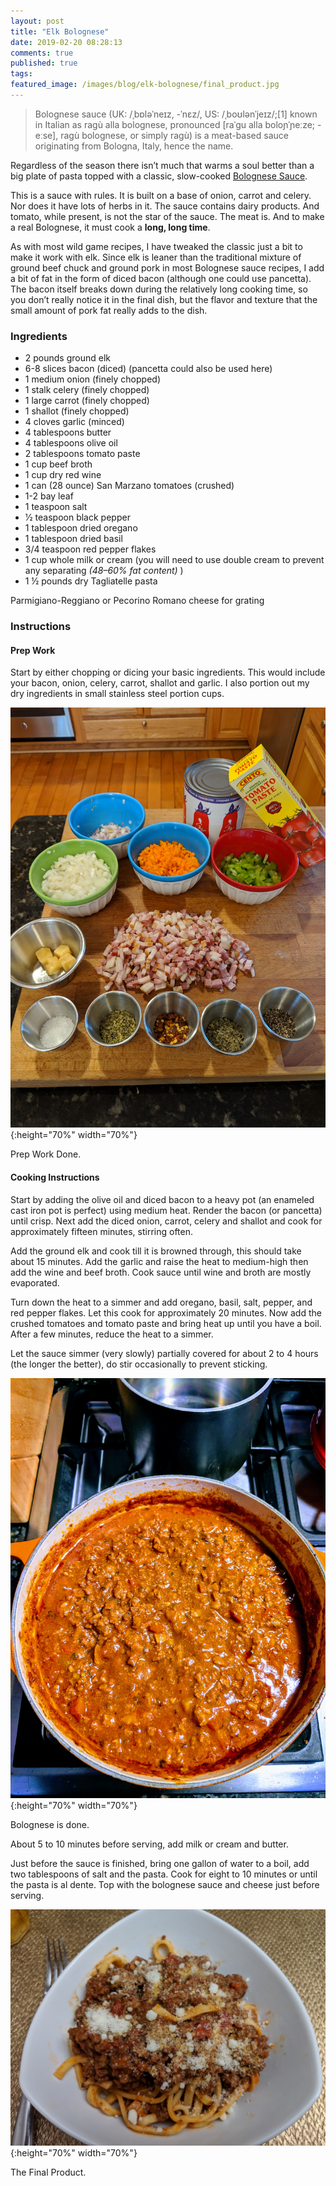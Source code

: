 ```yaml
---
layout: post
title: "Elk Bolognese"
date: 2019-02-20 08:28:13
comments: true
published: true
tags:
featured_image: /images/blog/elk-bolognese/final_product.jpg
---
```


> Bolognese sauce (UK: /ˌbɒləˈneɪz, -ˈnɛz/, US: /ˌboʊlənˈjeɪz/;[1] known in Italian as ragù alla bolognese, pronounced [raˈɡu alla boloɲˈɲeːze; -eːse], ragù bolognese, or simply ragù) is a meat-based sauce originating from Bologna, Italy, hence the name.

Regardless of the season there isn’t much that warms a soul better than a big plate of pasta topped with a classic, slow-cooked [Bolognese Sauce](https://en.wikipedia.org/wiki/Bolognese_sauce "Bolognese Sauce").

This is a sauce with rules. It is built on a base of onion, carrot and celery. Nor does it have lots of herbs in it. The sauce contains dairy products. And tomato, while present, is not the star of the sauce. The meat is. And to make a real Bolognese, it must cook a **long, long time**.

As with most wild game recipes, I have tweaked the classic just a bit to make it work with elk. Since elk is leaner than the traditional mixture of ground beef chuck and ground pork in most Bolognese sauce recipes, I add a bit of fat in the form of diced bacon (although one could use pancetta). The bacon itself breaks down during the relatively long cooking time, so you don’t really notice it in the final dish, but the flavor and texture that the small amount of pork fat really adds to the dish.

### Ingredients

* 2 pounds ground elk
* 6-8 slices bacon (diced) (pancetta could also be used here)
* 1 medium onion (finely chopped)
* 1 stalk celery (finely chopped)
* 1 large carrot (finely chopped)
* 1 shallot (finely chopped)
* 4 cloves garlic (minced)
* 4 tablespoons butter
* 4 tablespoons olive oil
* 2 tablespoons tomato paste
* 1 cup beef broth
* 1 cup dry red wine
* 1 can (28 ounce) San Marzano tomatoes (crushed)
* 1-2 bay leaf
* 1 teaspoon salt
* 1⁄2 teaspoon black pepper
* 1 tablespoon dried oregano
* 1 tablespoon dried basil
* 3/4 teaspoon red pepper flakes
* 1 cup whole milk or cream (you will need to use double cream to prevent any separating _(48–60% fat content)_ )
* 1 ½ pounds dry Tagliatelle pasta

Parmigiano-Reggiano or Pecorino Romano cheese for grating

### Instructions

#### Prep Work

Start by either chopping or dicing your basic ingredients. This would include your bacon, onion, celery, carrot, shallot and garlic. I also portion out my dry ingredients in small stainless steel portion cups.

![alt text](/images/blog/elk-bolognese/ingredients.jpg){:height="70%" width="70%"}

<div class="captions">
Prep Work Done.<br>
</div>

#### Cooking Instructions

Start by adding the olive oil and diced bacon to a heavy pot (an enameled cast iron pot is perfect) using medium heat. Render the bacon (or pancetta) until crisp. Next add the diced onion, carrot, celery and shallot and cook for approximately fifteen minutes, stirring often.

Add the ground elk and cook till it is browned through, this should take about 15 minutes. Add the garlic and raise the heat to medium-high then add the wine and beef broth. Cook sauce until wine and broth are mostly evaporated.

Turn down the heat to a simmer and add oregano, basil, salt, pepper, and red pepper flakes. Let this cook for approximately 20 minutes. Now add the crushed tomatoes and tomato paste and bring heat up until you have a boil. After a few minutes, reduce the heat to a simmer.

Let the sauce simmer (very slowly) partially covered for about 2 to 4 hours (the longer the better), do stir occasionally to prevent sticking.

![alt text](/images/blog/elk-bolognese/sauce.jpg){:height="70%" width="70%"}

<div class="captions">
Bolognese is done.<br>
</div>

About 5 to 10 minutes before serving, add milk or cream and butter.

Just before the sauce is finished, bring one gallon of water to a boil, add two tablespoons of salt and the pasta. Cook for eight to 10 minutes or until the pasta is al dente. Top with the bolognese sauce and cheese just before serving.

![alt text](/images/blog/elk-bolognese/final_product.jpg){:height="70%" width="70%"}

<div class="captions">
The Final Product.<br>
</div>
